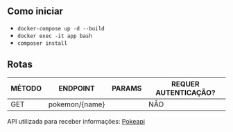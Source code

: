 ## Como iniciar
- `docker-compose up -d --build`
- `docker exec -it app bash`
- `composer install`

## Rotas

| MÉTODO | ENDPOINT       | PARAMS | REQUER AUTENTICAÇÃO? |
|--------|----------------|--------|----------------------|
| GET    | pokemon/{name} |        | NÃO                  |

API utilizada para receber informações: [Pokeapi](https://pokeapi.co/)
